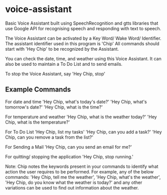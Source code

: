 # voice-assistant

Basic Voice Assistant built using SpeechRecognition and gtts libraries that use Google API for recognising speech and responding with text to speech.

The Voice Assistant can be activated by a Key Word/ Wake Word/ Identifier.
The assistant identifier used in this program is 'Chip'
All commands should start with 'Hey Chip' to be recognized by the Assistant.

You can check the date, time, and weather using this Voice Assistant.
It can also be used to maintain a To Do List and to send emails.

To stop the Voice Assistant, say 'Hey Chip, stop'


## Example Commands

For date and time
'Hey Chip, what's today's date?'
'Hey Chip, what's tomorrow's date?'
'Hey Chip, what is the time?'

For temperature and weather
'Hey Chip, what is the weather today?'
'Hey Chip, what is the temperature?'

For To Do List
'Hey Chip, list my tasks'
'Hey Chip, can you add a task?'
'Hey Chip, can you remove a task from the list?'

For Sending a Mail
'Hey Chip, can you send an email for me?'

For quitting/ stopping the application
'Hey Chip, stop running.'


Note:
Chip notes the keywords present in your commands to identify what action the user requires to be performed. 
For example, any of the below commands:
'Hey Chip, tell me the weather', 'Hey Chip, what's the weather', 'Hey Chip, do you know what the weather is today?'
and any other variations can be used to find out information about the weather.
